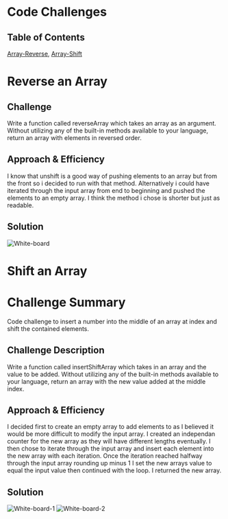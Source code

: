 # Code Challenges

## Table of Contents
[Array-Reverse](../master/code-challenges/arraReverse/array-reverse.js),
[Array-Shift](../master/code-challenges/array-shift/array-shift.js)

# Reverse an Array

## Challenge
Write a function called reverseArray which takes an array as an argument. Without utilizing any of the built-in methods available to your language, return an array with elements in reversed order.

## Approach & Efficiency
I know that unshift is a good way of pushing elements to an array but from the front so i decided to run with that method. Alternatively i could have iterated through the input array from end to beginning and pushed the elements to an empty array. I think the method i chose is shorter but just as readable.

## Solution
![White-board](../master/assets/arrayreverse.jpg)

# Shift an Array

# Challenge Summary
Code challenge to insert a number into the middle of an array at index and shift the contained elements.

## Challenge Description
Write a function called insertShiftArray which takes in an array and the value to be added. Without utilizing any of the built-in methods available to your language, return an array with the new value added at the middle index.

## Approach & Efficiency
I decided first to create an empty array to add elements to as I believed it would be more difficult to modify the input array. I created an independan counter for the new array as they will have different lengths eventually. I then chose to iterate through the input array and insert each element into the new array with each iteration. Once the iteration reached halfway through the input array rounding up minus 1 I set the new arrays value to equal the input value then continued with the loop. I returned the new array.
## Solution
![White-board-1](../master/assets/array-shift1.jpg)
![White-board-2](../master/assets/array-shift2.jpg)
